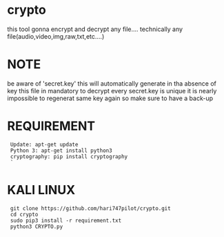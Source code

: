# crypto
this tool gonna encrypt and decrypt any file.... technically any file(audio,video,img,raw,txt,etc....)
# NOTE
be aware of 'secret.key' this will automatically generate in tha absence of key this file in mandatory to decrypt
every secret.key is unique it is nearly impossible to regenerat same key again
so make sure to have a back-up

# REQUIREMENT
     Update: apt-get update
     Python 3: apt-get install python3
     cryptography: pip install cryptography
     `
# KALI LINUX
     git clone https://github.com/hari747pilot/crypto.git
     cd crypto
     sudo pip3 install -r requirement.txt
     python3 CRYPTO.py
